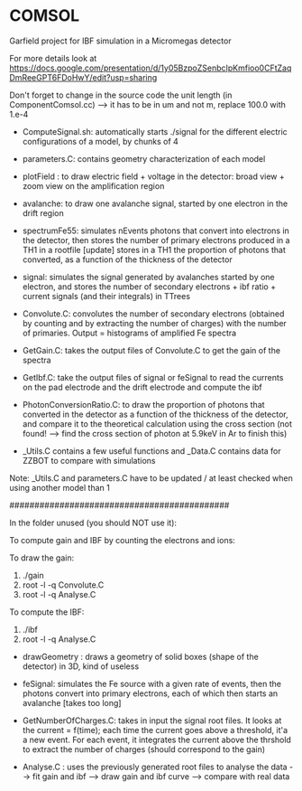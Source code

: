 # COMSOL
Garfield project for IBF simulation in a Micromegas detector

For more details look at https://docs.google.com/presentation/d/1y05BzpoZSenbcIpKmfioo0CFtZaqDmReeGPT6FDoHwY/edit?usp=sharing


Don't forget to change in the source code the unit length (in ComponentComsol.cc) --> it has to be in um and not m, replace 100.0 with 1.e-4

- ComputeSignal.sh: automatically starts ./signal for the different electric configurations of a model, by chunks of 4

- parameters.C: contains geometry characterization of each model

- plotField : to draw electric field + voltage in the detector: broad view + zoom view on the amplification region

- avalanche: to draw one avalanche signal, started by one electron in the drift region

- spectrumFe55: simulates nEvents photons that convert into electrons in the detector, then stores the number of primary electrons produced in a TH1 in a rootfile
[update] stores in a TH1 the proportion of photons that converted, as a function of the thickness of the detector

- signal: simulates the signal generated by avalanches started by one electron, and stores the number of secondary electrons + ibf ratio + current signals (and their integrals) in TTrees

- Convolute.C: convolutes the number of secondary electrons (obtained by counting and by extracting the number of charges) with the number of primaries. Output = histograms of amplified Fe spectra

- GetGain.C: takes the output files of Convolute.C to get the gain of the spectra

- GetIbf.C: take the output files of signal or feSignal to read the currents on the pad electrode and the drift electrode and compute the ibf

- PhotonConversionRatio.C: to draw the proportion of photons that converted in the detector as a function of the thickness of the detector, and compare it to the theoretical calculation using the cross section (not found! --> find the cross section of photon at 5.9keV in Ar to finish this)

- _Utils.C contains a few useful functions and _Data.C contains data for ZZBOT to compare with simulations



Note:
_Utils.C and parameters.C have to be updated / at least checked when using another model than 1


############################################

In the folder unused (you should NOT use it):

To compute gain and IBF by counting the electrons and ions:

To draw the gain:
1) ./gain
2) root -l -q Convolute.C
3) root -l -q Analyse.C

To compute the IBF:
1) ./ibf
2) root -l -q Analyse.C

- drawGeometry : draws a geometry of solid boxes (shape of the detector) in 3D, kind of useless

- feSignal: simulates the Fe source with a given rate of events, then the photons convert into primary electrons, each of which then starts an avalanche [takes too long]

- GetNumberOfCharges.C: takes in input the signal root files. It looks at the current = f(time); each time the current goes above a threshold, it'a a new event. For each event, it integrates the current above the thrshold to extract the number of charges (should correspond to the gain)

- Analyse.C : uses the previously generated root files to analyse the data
--> fit gain and ibf
--> draw gain and ibf curve
--> compare with real data

